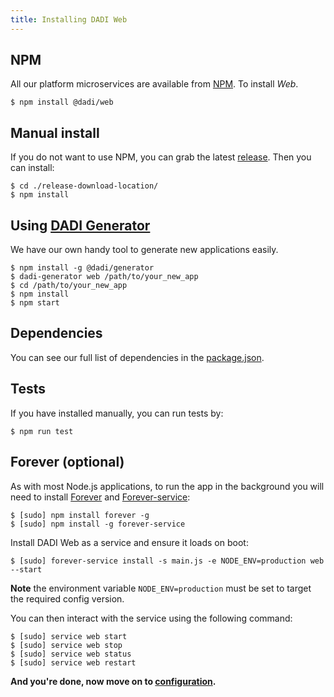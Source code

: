 ```yaml
---
title: Installing DADI Web
---
```


## NPM

All our platform microservices are available from [NPM](https://www.npmjs.com/). To install *Web*.

```
$ npm install @dadi/web
```

## Manual install

If you do not want to use NPM, you can grab the latest [release](https://github.com/dadi/web/releases). Then you can install:

```
$ cd ./release-download-location/
$ npm install
```

## Using [DADI Generator](https://github.com/dadi/generator)

We have our own handy tool to generate new applications easily.

```
$ npm install -g @dadi/generator
$ dadi-generator web /path/to/your_new_app
$ cd /path/to/your_new_app
$ npm install
$ npm start
```

## Dependencies

You can see our full list of dependencies in the [package.json](https://github.com/dadi/web/blob/master/package.json).

## Tests

If you have installed manually, you can run tests by:

```
$ npm run test
```

## Forever (optional)

As with most Node.js applications, to run the app in the background you will need to install [Forever](https://github.com/nodejitsu/forever) and [Forever-service](https://github.com/zapty/forever-service):

```
$ [sudo] npm install forever -g
$ [sudo] npm install -g forever-service
```

Install DADI Web as a service and ensure it loads on boot:

```
$ [sudo] forever-service install -s main.js -e NODE_ENV=production web --start
```

**Note** the environment variable `NODE_ENV=production` must be set to target the required config version.

You can then interact with the service using the following command:

```
$ [sudo] service web start
$ [sudo] service web stop
$ [sudo] service web status
$ [sudo] service web restart
```

**And you're done, now move on to [configuration](/web/getting-started/configuration/).**

